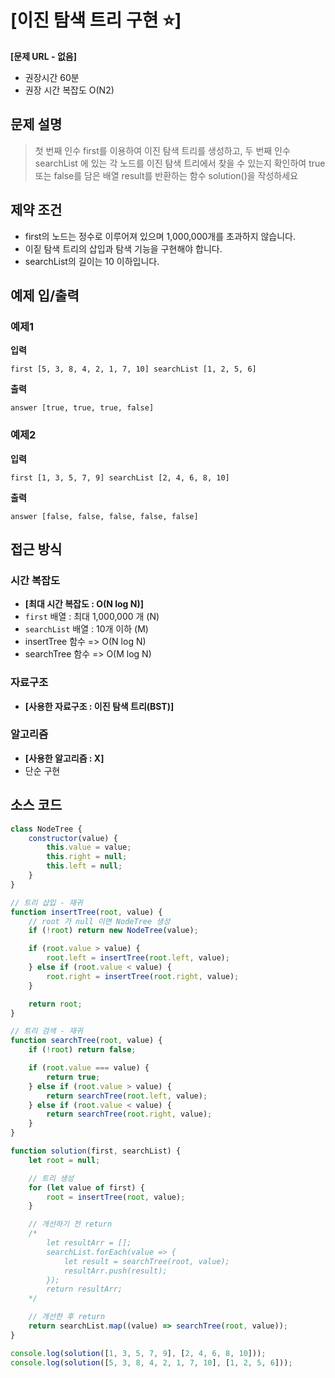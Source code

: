 # [이진 탐색 트리 구현 ⭐]

**[문제 URL - 없음]**

-   권장시간 60분
-   권장 시간 복잡도 O(N2)

## 문제 설명

> 첫 번째 인수 first를 이용하여 이진 탐색 트리를 생성하고, 두 번째 인수 searchList 에 있는 각 노드를 이진 탐색 트리에서 찾을 수 있는지 확인하여 true 또는 false를 담은 배열 result를 반환하는 함수 solution()을 작성하세요

## 제약 조건

-   first의 노드는 정수로 이루어져 있으며 1,000,000개를 초과하지 않습니다.
-   이짙 탐색 트리의 삽입과 탐색 기능을 구현해야 합니다.
-   searchList의 길이는 10 이하입니다.

## 예제 입/출력

### 예제1

**입력**

`first [5, 3, 8, 4, 2, 1, 7, 10]
searchList [1, 2, 5, 6]`

**출력**

`answer [true, true, true, false]`

### 예제2

**입력**

`first [1, 3, 5, 7, 9]
searchList [2, 4, 6, 8, 10]`

**출력**

`answer [false, false, false, false, false]`

## 접근 방식

### 시간 복잡도

-   **[최대 시간 복잡도 : O(N log N)]**
-   `first` 배열 : 최대 1,000,000 개 (N)
-   `searchList` 배열 : 10개 이하 (M)
-   insertTree 함수 => O(N log N)
-   searchTree 함수 => O(M log N)

### 자료구조

-   **[사용한 자료구조 : 이진 탐색 트리(BST)]**

### 알고리즘

-   **[사용한 알고리즘 : X]**
-   단순 구현

## 소스 코드

```javascript
class NodeTree {
    constructor(value) {
        this.value = value;
        this.right = null;
        this.left = null;
    }
}

// 트리 삽입 - 재귀
function insertTree(root, value) {
    // root 가 null 이면 NodeTree 생성
    if (!root) return new NodeTree(value);

    if (root.value > value) {
        root.left = insertTree(root.left, value);
    } else if (root.value < value) {
        root.right = insertTree(root.right, value);
    }

    return root;
}

// 트리 검색 - 재귀
function searchTree(root, value) {
    if (!root) return false;

    if (root.value === value) {
        return true;
    } else if (root.value > value) {
        return searchTree(root.left, value);
    } else if (root.value < value) {
        return searchTree(root.right, value);
    }
}

function solution(first, searchList) {
    let root = null;

    // 트리 생성
    for (let value of first) {
        root = insertTree(root, value);
    }

    // 개선하기 전 return
    /*
        let resultArr = [];
        searchList.forEach(value => {
            let result = searchTree(root, value);
            resultArr.push(result);
        });
        return resultArr;
    */

    // 개선한 후 return
    return searchList.map((value) => searchTree(root, value));
}

console.log(solution([1, 3, 5, 7, 9], [2, 4, 6, 8, 10]));
console.log(solution([5, 3, 8, 4, 2, 1, 7, 10], [1, 2, 5, 6]));
```

